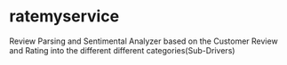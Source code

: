 # ratemyservice
Review Parsing and Sentimental Analyzer based on the Customer Review and Rating into the different different categories(Sub-Drivers)
